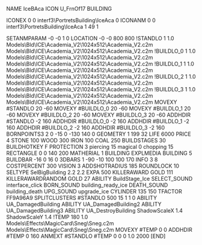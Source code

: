 NAME IceBAca
ICON U_FrnOf17
BUILDING

ICONEX 0 0 interf3\PortretsBuilding\IceAca 0
ICONANM 0 0 interf3\PortretsBuilding\IceAca 1 49 1

SETANMPARAM -0 -0 1 0
LOCATION -0 -0 800 800
!STANDLO      1 1.0 Models\Bld\ICE\Academia_V2\1024x512\Academia_V2.c2m Models\Bld\ICE\Academia_V2\1024x512\Academia_V2.c2m
!BUILDLO_0    1 1.0 Models\Bld\ICE\Academia_V2\1024x512\Academia_V2.c2m Models\Bld\ICE\Academia_V2\1024x512\Academia_V2.c2m
!BUILDLO_1    1 1.0 Models\Bld\ICE\Academia_V2\1024x512\Academia_V2.c2m Models\Bld\ICE\Academia_V2\1024x512\Academia_V2.c2m
!BUILDLO_2    1 1.0 Models\Bld\ICE\Academia_V2\1024x512\Academia_V2.c2m Models\Bld\ICE\Academia_V2\1024x512\Academia_V2.c2m
!BUILDLO_3    1 1.0 Models\Bld\ICE\Academia_V2\1024x512\Academia_V2.c2m Models\Bld\ICE\Academia_V2\1024x512\Academia_V2.c2m
MOVEXY #STANDLO   20 -60
MOVEXY #BUILDLO_0 20 -60
MOVEXY #BUILDLO_1 20 -60
MOVEXY #BUILDLO_2 20 -60
MOVEXY #BUILDLO_3 20 -60
ADDHDIR #STANDLO -2 160
ADDHDIR #BUILDLO_0 -2 160
ADDHDIR #BUILDLO_1 -2 160
ADDHDIR #BUILDLO_2 -2 160
ADDHDIR #BUILDLO_3 -2 160
BORNPOINTS3 2 0 -15 0 -130 140 0
GEOMETRY 1 199 32
LIFE     6000
PRICE 4 STONE 100 WOOD 300 IRON 100 COAL 250 
BUILDSTAGES 30
BUILDHOTKEY		F
PROTECTION 3 piercing 15 magical 0 chopping 15
RECTANGLE    0 0 140 200
MATHERIAL 1 BUILDING
EXPLMEDIA BUILDING 5
BUILDBAR    -16 0 16 0
3DBARS 1 -90 -10 100 100 170
INFO 3 8
COSTPERCENT 300
VISION 3
ADDSHOTRADIUS 185
ROUNDLOCK 10
SELTYPE SelBigBuilding 2.2 2.2
EXPA 500
KILLERAWARD             GOLD 111
KILLERAWARDRANDOM       GOLD 27
ABILITY BuildStage_Ice
SELECT_SOUND interface_click
BORN_SOUND building_ready_ice
DEATH_SOUND building_death
UPG_SOUND upgrade_ice
CYLINDER 135 150
TFACTOR FF9A96A9
SPLITCLUSTERS #STANDLO 500 15 1 1 0
ABILITY UA_DamagedBuilding
ABILITY UA_DamagedBuilding2
ABILITY UA_DamagedBuilding3
ABILITY UA_DestroyBuilding
ShadowScaleX 1.4
ShadowScaleY 1.4
!TEMP 180 1.0 Models\Effects\MagicCard\Sneg\Sneg.c2m Models\Effects\MagicCard\Sneg\Sneg.c2m
MOVEXY  #TEMP 0 0
ADDHDIR #TEMP 0 160
ANMEXT #STANDLO #TEMP 0 0 0 1.0 2000
[END]
